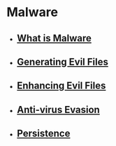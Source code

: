# Malware

* ##  [ What is Malware]( )
* ##  [ Generating Evil Files](https://github.com/sarathlalup/Cyber-security/blob/master/Malware%20Attacks/Generating%20Evil%20Files/README.md )
* ##  [ Enhancing Evil Files](https://github.com/sarathlalup/Cyber-security/blob/master/Malware%20Attacks/Enhancing%20Evil%20File/README.md )
* ##  [ Anti-virus Evasion](https://github.com/sarathlalup/Cyber-security/tree/master/Anti-virus%20Evasion )
* ##  [ Persistence]( )
